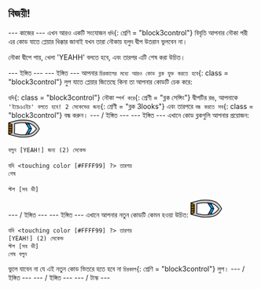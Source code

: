 ## বিজয়ী!

\--- কাজের \--- এখন আরও একটি সংযোজন `যদি`{: শ্রেণি = "block3control"} বিবৃতি আপনার নৌকা পরী এর কোড যাতে প্লেয়ার ধিক্কার জানাই যখন তারা নৌকায় হলুদ দ্বীপ উতরান ভুলবেন না।

নৌকা দ্বীপে পায়, খেলা 'YEAHH' বলতে হবে, এবং তারপর এটি শেষ করা উচিত।

\--- ইঙ্গিত \--- \--- ইঙ্গিত \--- আপনার `চিরকালের মধ্যে আরও কোড ব্লক যুক্ত করতে হবে`{: class = "block3control"} লুপ যাতে প্লেয়ার জিতেছে কিনা তা আপনার কোডটি চেক করে:

`যদি`{: class = "block3control"} নৌকা `স্পর্শ করে`{: শ্রেণী = "ব্লক </code> সেন্সিং"} দ্বীপটির রঙ, আপনাকে `'ইয়েএএইচ' বলতে হবে! 2 সেকেন্ডের জন্য`{: শ্রেণী = "ব্লক 3looks"} এবং তারপরে `বন্ধ করতে সব`{: class = "block3control"} বন্ধ করুন। \--- / ইঙ্গিত \--- \--- ইঙ্গিত \--- এখানে কোড ব্লকগুলি আপনার প্রয়োজন: ![নৌকা-পরী](images/boat_resize.png)

```blocks3
বলুন [YEAH!] জন্য (2) সেকেন্ড

যদি <touching color [#FFFF99] ?> তারপর
শেষ

স্টপ [সব ভী]

```

\--- / ইঙ্গিত \--- \--- ইঙ্গিত \--- এখানে আপনার নতুন কোডটি কেমন হওয়া উচিত: ![নৌকা-পরী](images/boat_resize.png)

```blocks3
যদি <touching color [#FFFF99] ?> তারপর
[YEAH!] (2) সেকেন্ড
স্টপ [সব ভী]
শেষ বলুন
```

ভুলে যাবেন না যে এই নতুন কোড ভিতরে হতে হবে না `চিরকাল`{: শ্রেণি = "block3control"} লুপ। \--- / ইঙ্গিত \--- \--- / ইঙ্গিত \--- \--- / টাস্ক \---